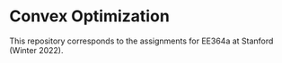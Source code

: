 # Convex Optimization
This repository corresponds to the assignments for EE364a at Stanford (Winter 2022).
